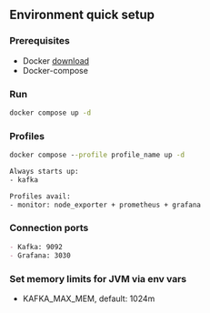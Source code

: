 ## Environment quick setup
### Prerequisites
* Docker [download](https://www.docker.com/get-started/)
* Docker-compose

### Run
```cmd
docker compose up -d
```

### Profiles
```cmd
docker compose --profile profile_name up -d

Always starts up:
- kafka

Profiles avail:
- monitor: node_exporter + prometheus + grafana
```

### Connection ports
```md
- Kafka: 9092
- Grafana: 3030
```

### Set memory limits for JVM via env vars
- KAFKA_MAX_MEM, default: 1024m
